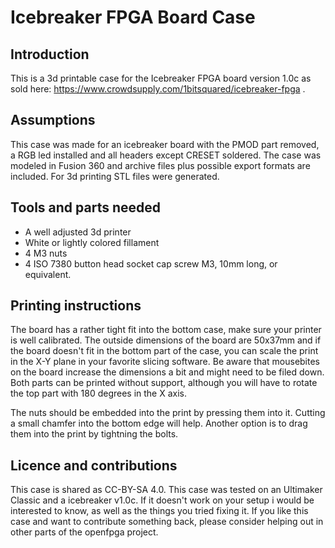 # Icebreaker FPGA Board Case

## Introduction
This is a 3d printable case for the Icebreaker FPGA board version 1.0c as sold here: https://www.crowdsupply.com/1bitsquared/icebreaker-fpga . 

## Assumptions
This case was made for an icebreaker board with the PMOD part removed, a RGB led installed and all headers except CRESET soldered. 
The case was modeled in Fusion 360 and archive files plus possible export formats are included. For 3d printing STL files were generated.

## Tools and parts needed
* A well adjusted 3d printer
* White or lightly colored fillament
* 4 M3 nuts
* 4 ISO 7380 button head socket cap screw M3, 10mm long, or equivalent.

## Printing instructions
The board has a rather tight fit into the bottom case, make sure your printer is well calibrated. The outside dimensions of the board are 50x37mm and if the board doesn't fit in the bottom part of the case, you can scale the print in the X-Y plane in your favorite slicing software. Be aware that mousebites on the board increase the dimensions a bit and might need to be filed down. Both parts can be printed without support, although you will have to rotate the top part with 180 degrees in the X axis.

The nuts should be embedded into the print by pressing them into it. Cutting a small chamfer into the bottom edge will help. Another option is to drag them into the print by tightning the bolts.

## Licence and contributions
This case is shared as CC-BY-SA 4.0. This case was tested on an Ultimaker Classic and a icebreaker v1.0c. If it doesn't work on your setup i would be interested to know, as well as the things you tried fixing it. If you like this case and want to contribute something back, please consider helping out in other parts of the openfpga project. 